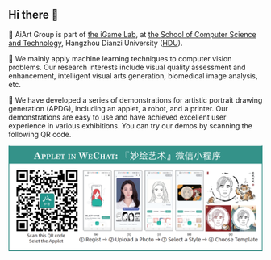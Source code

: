## Hi there 👋

🙋‍ AiArt Group is part of [the iGame Lab](https://igame.hdu.edu.cn/), at [the School of Computer Science and Technology](http://computer.hdu.edu.cn/), Hangzhou Dianzi University ([HDU](https://www.hdu.edu.cn/)). 

🌈 We mainly apply machine learning techniques to computer vision problems. Our research interests include visual quality assessment and enhancement, intelligent visual arts generation, biomedical image analysis, etc. 

🧙 We have developed a series of demonstrations for artistic portrait drawing generation (APDG), including an applet, a robot, and a printer. Our demonstrations are easy to use and have achieved excellent user experience in various exhibitions. You can try our demos by scanning the following QR code.

![](wechat.png)


<!--

**Here are some ideas to get you started:**

🙋‍♀️ A short introduction - what is your organization all about?
🌈 Contribution guidelines - how can the community get involved?
👩‍💻 Useful resources - where can the community find your docs? Is there anything else the community should know?
🍿 Fun facts - what does your team eat for breakfast?
🧙 Remember, you can do mighty things with the power of [Markdown](https://docs.github.com/github/writing-on-github/getting-started-with-writing-and-formatting-on-github/basic-writing-and-formatting-syntax)
-->
